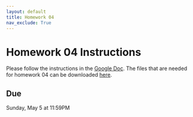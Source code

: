 ```yaml
---
layout: default
title: Homework 04
nav_exclude: True
---
```


# Homework 04 Instructions
Please follow the instructions in the <a href="https://docs.google.com/document/d/1oMfFIhi4CiE_xAENnDduwSJg8yE82zoK1dz3jL365Zo/edit?usp=sharing" target="_blank">Google Doc</a>. The files that are needed for homework 04 can be downloaded [here](../hw04.zip).

## Due
Sunday, May 5 at 11:59PM
